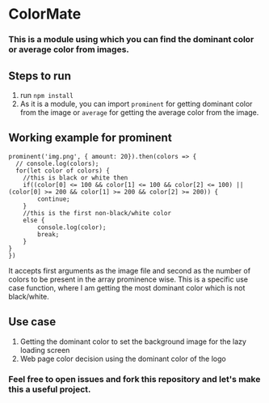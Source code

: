 # ColorMate
### This is a module using which you can find the dominant color or average color from images.

## Steps to run

1) run `npm install`
2) As it is a module, you can import `prominent` for getting dominant color from the image or `average` for getting the average color from the image.

## Working example for prominent
```
prominent('img.png', { amount: 20}).then(colors => {
  // console.log(colors);
  for(let color of colors) {
    //this is black or white then
    if((color[0] <= 100 && color[1] <= 100 && color[2] <= 100) || (color[0] >= 200 && color[1] >= 200 && color[2] >= 200)) {
        continue;
    }
    //this is the first non-black/white color
    else {
        console.log(color);
        break;
    }
}
})
```

It accepts first arguments as the image file and second as the number of colors to be present in the array prominence wise.
This is a specific use case function, where I am getting the most dominant color which is not black/white.

## Use case
1) Getting the dominant color to set the background image for the lazy loading screen
2) Web page color decision using the dominant color of the logo

### Feel free to open issues and fork this repository and let's make this a useful project.


